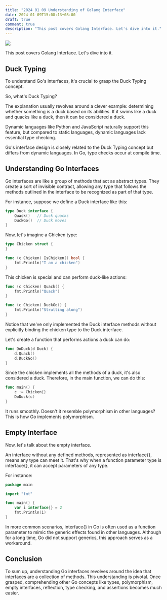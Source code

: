 ```yaml
---
title: "2024 01 09 Understanding of Golang Interface"
date: 2024-01-09T15:08:13+08:00
draft: true
comment: true
description: "This post covers Golang Interface. Let's dive into it."
---
```


![](https://cdn.jsdelivr.net/gh/poloxue/images@2024-01/2024-01-09-understanding-of-golang-interface-01.jpeg)

This post covers Golang Interface. Let's dive into it. 

## Duck Typing

To understand Go's interfaces, it's crucial to grasp the Duck Typing concept.

So, what's Duck Typing?

The explanation usually revolves around a clever example: determining whether something is a duck based on its abilities. If it swims like a duck and quacks like a duck, then it can be considered a duck.

Dynamic languages like Python and JavaScript naturally support this feature, but compared to static languages, dynamic languages lack essential type checking.

Go's interface design is closely related to the Duck Typing concept but differs from dynamic languages. In Go, type checks occur at compile time.

## Understanding Go Interfaces

Go interfaces are like a group of methods that act as abstract types. They create a sort of invisible contract, allowing any type that follows the methods outlined in the interface to be recognized as part of that type.

For instance, suppose we define a Duck interface like this:

```go
type Duck interface {
	Quack()   // Duck quacks
	DuckGo()  // Duck moves
}
```

Now, let's imagine a Chicken type:

```go
type Chicken struct {
}

func (c Chicken) IsChicken() bool {
	fmt.Println("I am a chicken")
}
```

This chicken is special and can perform duck-like actions:

```go
func (c Chicken) Quack() {
	fmt.Println("Quack")
}

func (c Chicken) DuckGo() {
	fmt.Println("Strutting along")
}
```

Notice that we've only implemented the Duck interface methods without explicitly binding the chicken type to the Duck interface.

Let's create a function that performs actions a duck can do:

```go
func DoDuck(d Duck) {
	d.Quack()
	d.DuckGo()
}
```

Since the chicken implements all the methods of a duck, it's also considered a duck. Therefore, in the main function, we can do this:

```go
func main() {
	c := Chicken{}
	DoDuck(c)
}
```

It runs smoothly. Doesn't it resemble polymorphism in other languages? This is how Go implements polymorphism.

## Empty Interface

Now, let's talk about the empty interface.

An interface without any defined methods, represented as interface{}, means any type can meet it. That's why when a function parameter type is interface{}, it can accept parameters of any type.

For instance:

```go
package main

import "fmt"

func main() {
	var i interface{} = 2
	fmt.Println(i)
}
```

In more common scenarios, interface{} in Go is often used as a function parameter to mimic the generic effects found in other languages. Although for a long time, Go did not support generics, this approach serves as a workaround.

## Conclusion

To sum up, understanding Go interfaces revolves around the idea that interfaces are a collection of methods. This understanding is pivotal. Once grasped, comprehending other Go concepts like types, polymorphism, empty interfaces, reflection, type checking, and assertions becomes much easier.



